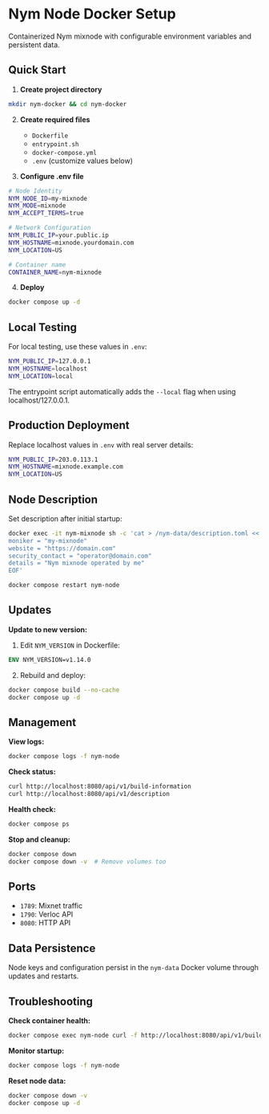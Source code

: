 # Nym Node Docker Setup

Containerized Nym mixnode with configurable environment variables and persistent data.

## Quick Start

1. **Create project directory**
```bash
mkdir nym-docker && cd nym-docker
```

2. **Create required files**
   - `Dockerfile` 
   - `entrypoint.sh`
   - `docker-compose.yml`
   - `.env` (customize values below)

3. **Configure .env file**
```bash
# Node Identity
NYM_NODE_ID=my-mixnode
NYM_MODE=mixnode
NYM_ACCEPT_TERMS=true

# Network Configuration
NYM_PUBLIC_IP=your.public.ip
NYM_HOSTNAME=mixnode.yourdomain.com
NYM_LOCATION=US

# Container name
CONTAINER_NAME=nym-mixnode
```

4. **Deploy**
```bash
docker compose up -d
```

## Local Testing

For local testing, use these values in `.env`:
```bash
NYM_PUBLIC_IP=127.0.0.1
NYM_HOSTNAME=localhost
NYM_LOCATION=local
```

The entrypoint script automatically adds the `--local` flag when using localhost/127.0.0.1.

## Production Deployment

Replace localhost values in `.env` with real server details:
```bash
NYM_PUBLIC_IP=203.0.113.1
NYM_HOSTNAME=mixnode.example.com
NYM_LOCATION=US
```

## Node Description

Set description after initial startup:
```bash
docker exec -it nym-mixnode sh -c 'cat > /nym-data/description.toml << EOF
moniker = "my-mixnode"
website = "https://domain.com"
security_contact = "operator@domain.com"
details = "Nym mixnode operated by me"
EOF'

docker compose restart nym-node
```

## Updates

**Update to new version:**
1. Edit `NYM_VERSION` in Dockerfile:
```dockerfile
ENV NYM_VERSION=v1.14.0
```

2. Rebuild and deploy:
```bash
docker compose build --no-cache
docker compose up -d
```

## Management

**View logs:**
```bash
docker compose logs -f nym-node
```

**Check status:**
```bash
curl http://localhost:8080/api/v1/build-information
curl http://localhost:8080/api/v1/description
```

**Health check:**
```bash
docker compose ps
```

**Stop and cleanup:**
```bash
docker compose down
docker compose down -v  # Remove volumes too
```

## Ports

- `1789`: Mixnet traffic
- `1790`: Verloc API  
- `8080`: HTTP API

## Data Persistence

Node keys and configuration persist in the `nym-data` Docker volume through updates and restarts.

## Troubleshooting

**Check container health:**
```bash
docker compose exec nym-node curl -f http://localhost:8080/api/v1/build-information
```

**Monitor startup:**
```bash
docker compose logs -f nym-node
```

**Reset node data:**
```bash
docker compose down -v
docker compose up -d
```